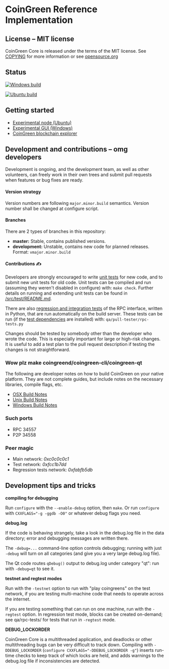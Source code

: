 # CoinGreen Reference Implementation

## License – MIT license
CoinGreen Core is released under the terms of the MIT license. See [COPYING](COPYING) for more information or see
[opensource.org](https://opensource.org/licenses/MIT)

## Status
[![Windows build](https://github.com/coin-green/CoinGreen/actions/workflows/windows-build.yml/badge.svg)](https://github.com/coin-green/coingreen/actions/workflows/windows-build.yml)

[![Ubuntu build](https://github.com/coin-green/CoinGreen/actions/workflows/ubuntu-build.yml/badge.svg)](https://github.com/coin-green/coingreen/actions/workflows/ubuntu-build.yml)

## Getting started
  - [Experimental node (Ubuntu)](doc/getting-started/Getting-started-with-experimental-CoinGreen-network-node.md)
  - [Experimental GUI (Windows)](doc/getting-started/Getting-started-with-experimental-CoinGreen-GUI.md)
  - [CoinGreen blockchain explorer](http://pluto.coingreen.tech:8080/)

## Development and contributions – omg developers
Development is ongoing, and the development team, as well as other volunteers,
can freely work in their own trees and submit pull requests when features or
bug fixes are ready.

#### Version strategy
Version numbers are following ```major.minor.build``` semantics.
Version number shall be changed at configure script.

#### Branches
There are 2 types of branches in this repository:

- **master:** Stable, contains published versions.
- **development:** Unstable, contains new code for planned releases. Format: ```vmajor.minor.build```

#### Contributions ✍️

Developers are strongly encouraged to write [unit tests](src/test/README.md) for new code, and to
submit new unit tests for old code. Unit tests can be compiled and run
(assuming they weren't disabled in configure) with: `make check`. Further details on running
and extending unit tests can be found in [/src/test/README.md](/src/test/README.md).

There are also [regression and integration tests](/qa) of the RPC interface, written
in Python, that are run automatically on the build server.
These tests can be run (if the [test dependencies](/qa) are installed) with: `qa/pull-tester/rpc-tests.py`

Changes should be tested by somebody other than the developer who wrote the
code. This is especially important for large or high-risk changes. It is useful
to add a test plan to the pull request description if testing the changes is
not straightforward.

### Wow plz make coingreend/coingreen-cli/coingreen-qt

  The following are developer notes on how to build CoinGreen on your native platform. They are not complete guides, but include notes on the necessary libraries, compile flags, etc.

  - [OSX Build Notes](doc/build-osx.md)
  - [Unix Build Notes](doc/build-unix.md)
  - [Windows Build Notes](doc/build-windows.md)

### Such ports

- RPC 34557
- P2P 34558

### Peer magic
- Main network: _0xc0c0c0c1_
- Test network: _0xfcc1b7dd_
- Regression tests network: _0xfabfb5db_

## Development tips and tricks

**compiling for debugging**

Run `configure` with the `--enable-debug` option, then `make`. Or run `configure` with
`CXXFLAGS="-g -ggdb -O0"` or whatever debug flags you need.

**debug.log**

If the code is behaving strangely, take a look in the debug.log file in the data directory;
error and debugging messages are written there.

The `-debug=...` command-line option controls debugging; running with just `-debug` will turn
on all categories (and give you a very large debug.log file).

The Qt code routes `qDebug()` output to debug.log under category "qt": run with `-debug=qt`
to see it.

**testnet and regtest modes**

Run with the `-testnet` option to run with "play coingreens" on the test network, if you
are testing multi-machine code that needs to operate across the internet.

If you are testing something that can run on one machine, run with the `-regtest` option.
In regression test mode, blocks can be created on-demand; see qa/rpc-tests/ for tests
that run in `-regtest` mode.

**DEBUG_LOCKORDER**

CoinGreen Core is a multithreaded application, and deadlocks or other multithreading bugs
can be very difficult to track down. Compiling with `-DDEBUG_LOCKORDER` (`configure
CXXFLAGS="-DDEBUG_LOCKORDER -g"`) inserts run-time checks to keep track of which locks
are held, and adds warnings to the debug.log file if inconsistencies are detected.
